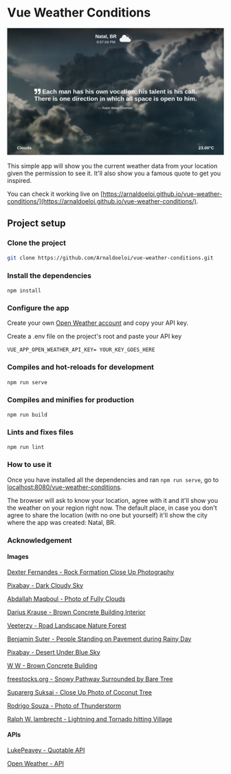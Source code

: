# Vue Weather Conditions

![alt_text](https://github.com/Arnaldoeloi/vue-weather-conditions/blob/master/app_preview.png?raw=true)

This simple app will show you the current weather data from your location given the permission to see it. It'll also show you a famous quote to get you inspired.

You can check it working live on [https://arnaldoeloi.github.io/vue-weather-conditions/](https://arnaldoeloi.github.io/vue-weather-conditions/).




## Project setup

### Clone the project

```bash
git clone https://github.com/Arnaldoeloi/vue-weather-conditions.git
```

### Install the dependencies 

```
npm install
```

### Configure the app

Create your own [Open Weather account](https://openweathermap.org/) and copy your API key.

Create a .env file on the project's root and paste your API key 

```env
VUE_APP_OPEN_WEATHER_API_KEY= YOUR_KEY_GOES_HERE
```
 
### Compiles and hot-reloads for development
```
npm run serve
```

### Compiles and minifies for production
```
npm run build
```

### Lints and fixes files
```
npm run lint
```

### How to use it

Once you have installed all the dependencies and ran ```npm run serve```, go to [localhost:8080/vue-weather-conditions](http://localhost:8080/vue-weather-conditions).

The browser will ask to know your location, agree with it and it'll show you the weather on your region right now. The default place, in case you don't agree to share the location (with no one but yourself) it'll show the city where the app was created: Natal, BR.  



### Acknowledgement

#### Images

[Dexter Fernandes - Rock Formation Close Up Photography](https://www.pexels.com/photo/rock-formation-close-up-photography-2646237/)

[Pixabay - Dark Cloudy Sky](https://www.pexels.com/pt-br/foto/ceu-escuro-natureza-nublado-158163/)

[Abdallah Maqboul - Photo of Fully Clouds](https://www.pexels.com/photo/photo-of-fully-clouds-1591305/)

[Darius Krause - Brown Concrete Building Interior](https://www.pexels.com/photo/brown-concrete-building-interior-2253934/)

[Veeterzy - Road Landscape Nature Forest](https://www.pexels.com/photo/road-landscape-nature-forest-39811/)

[Benjamin Suter - People Standing on Pavement during Rainy Day](https://www.pexels.com/photo/people-standing-on-pavement-during-rainy-day-3617453/)

[Pixabay - Desert Under Blue Sky](https://www.pexels.com/photo/adventure-arid-barren-coast-210307/)

[W W - Brown Concrete Building](https://www.pexels.com/photo/brown-concrete-building-889832/)

[freestocks.org - Snowy Pathway Surrounded by Bare Tree](https://www.pexels.com/photo/snowy-pathway-surrounded-by-bare-tree-839462/)

[Suparerg Suksai - Close Up Photo of Coconut Tree](https://www.pexels.com/photo/close-up-photo-of-coconut-tree-1030320/)

[Rodrigo Souza - Photo of Thunderstorm](https://www.pexels.com/photo/photo-of-thunderstorm-2531709/)

[Ralph W. lambrecht - Lightning and Tornado hitting Village](https://www.pexels.com/photo/lightning-and-tornado-hitting-village-1446076/)



#### APIs

[LukePeavey - Quotable API](https://github.com/lukePeavey/quotable)

[Open Weather - API ](https://openweathermap.org/)


